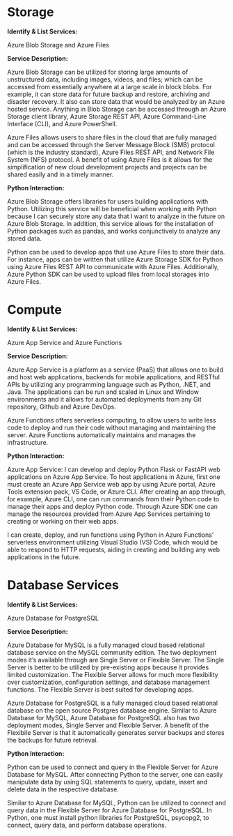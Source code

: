 # **Storage** 

**Identify & List Services:**

Azure Blob Storage and Azure Files


**Service Description:**
<p> Azure Blob Storage can be utilized for storing large amounts of unstructured data, including images, videos, and files; which can be accessed from essentially anywhere at a large scale in block blobs. For example, it can store data for future backup and restore, archiving and disaster recovery. It also can store data that would be analyzed by an Azure hosted service. Anything in Blob Storage can be accessed through an Azure Storage client library, Azure Storage REST API, Azure Command-Line Interface (CLI), and Azure PowerShell. </p>
<p>Azure Files allows users to share files in the cloud that are fully managed and can be accessed through the Server Message Block (SMB) protocol (which is the industry standard), Azure Files REST API, and Network File System (NFS) protocol. A benefit of using Azure Files is it allows for the simplification of new cloud development projects and projects can be shared easily and in a timely manner.</p>

**Python Interaction:** 
<p>Azure Blob Storage offers libraries for users building applications with Python. Utilizing this service will be beneficial when working with Python because I can securely store any data that I want to analyze in the future on Azure Blob Storage. In addition, this service allows for the installation of Python packages such as pandas, and works conjunctively to analyze any stored data. </p>
<p>Python can be used to develop apps that use Azure Files to store their data. For instance, apps can be written that utilize Azure Storage SDK for Python using Azure Files REST API to communicate with Azure Files. Additionally, Azure Python SDK can be used to upload files from local storages into Azure Files. </p>

# **Compute**

**Identify & List Services:**

Azure App Service and Azure Functions

**Service Description:** 
<p>Azure App Service is a platform as a service (PaaS) that allows one to build and host web applications, backends for mobile applications, and RESTful APIs by utilizing any programming language such as Python, .NET, and Java. The applications can be run and scaled in Linux and Window environments and it allows for automated deployments from any Git repository, Github and Azure DevOps. </p>
<p>Azure Functions offers serverless computing, to allow users to write less code to deploy and run their code without managing and maintaining the server. Azure Functions automatically maintains and manages the infrastructure. </p>

**Python Interaction:**
<p>Azure App Service: I can develop and deploy Python Flask or FastAPI web applications on Azure App Service. To host applications in Azure, first one must create an Azure App Service web app by using Azure portal, Azure Tools extension pack, VS Code, or Azure CLI. After creating an app through, for example, Azure CLI, one can run commands from their Python code to manage their apps and deploy Python code. Through Azure SDK one can manage the resources provided from Azure App Services pertaining to creating or working on their web apps. </p>
<p>I can create, deploy, and run functions using Python in Azure Functions’ serverless environment utilizing Visual Studio (VS) Code, which would be able to respond to HTTP requests, aiding in creating and building any web applications in the future. </p>

# Database Services

**Identify & List Services:**

Azure Database for PostgreSQL

**Service Description:**
<p>Azure Database for MySQL is a fully managed cloud based relational database service on the MySQL community edition. The two deployment modes it’s available through are Single Server or Flexible Server. The Single Server is better to be utilized by pre-existing apps because it provides limited customization. The Flexible Server allows for much more flexibility over customization, configuration settings, and database management functions. The Flexible Server is best suited for developing apps. </p>
<p>Azure Database for PostgreSQL is a fully managed cloud based relational database on the open source Postgres database engine. Similar to Azure Database for MySQL, Azure Database for PostgreSQL also has two deployment modes, Single Server and Flexible Server. A benefit of the Flexibile Server is that it automatically generates server backups and stores the backups for future retrieval. </p>

**Python Interaction:**
<p>Python can be used to connect and query in the Flexible Server for Azure Database for MySQL. After connecting Python to the server, one can easily manipulate data by using SQL statements to query, update, insert and delete data in the respective database. </p>
<p>Similar to Azure Database for MySQL, Python can be utilized to connect and query data in the Flexible Server for Azure Database for PostgreSQL. In Python, one must install python libraries for PostgreSQL, psycopg2, to connect, query data, and perform database operations. </p>

